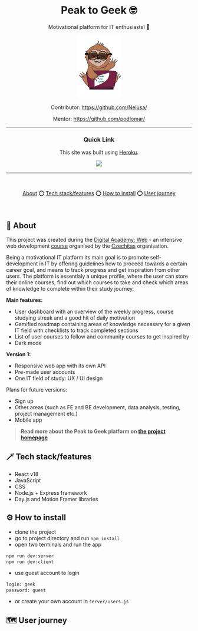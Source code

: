 <div align='center'>

# Peak to Geek :nerd_face:

Motivational platform for IT enthusiasts! :sloth:

<img src='./client/img/logo_own--colored.svg' alt="Peak to Geek logo" width="120">

Contributor: https://github.com/Nelusa/

Mentor: https://github.com/podlomar/

---

### Quick Link

This site was built using [Heroku](https://www.heroku.com/).

  <a href="https://peak-to-geek.herokuapp.com/">
    <img src='https://img.shields.io/badge/HOMEPAGE-gray?style=for-the-badge'>
  </a>
</div>

---

<br />

<div align="center">

[About](https://github.com/EvaMach/peak-to-geek#memo-about) :o:
[Tech stack/features](https://github.com/EvaMach/peak-to-geek#magic_wand-tech-stackfeatures) :o:
[How to install](https://github.com/EvaMach/peak-to-geek#gear-how-to-install) :o:
[User journey](https://github.com/EvaMach/peak-to-geek/#world_map-user-journey)

</div>

<br />

## :memo: About

This project was created during the [Digital Academy: Web](https://www.czechitas.cz/kurzy/digitalni-akademie-web) - an intensive web development [course](https://docs.google.com/spreadsheets/d/1uuo2skY2L4KZoBT-YzaN5iY02RUsiza5mgDshyJbGRI/edit#gid=1798591226) organised by the [Czechitas](https://www.czechitas.cz/) organisation.

Being a motivational IT platform its main goal is to promote self-development in IT by offering guidelines how to proceed towards a certain career goal, and means to track progress and get inspiration from other users. The platform is essentialy a unique profile, where the user can store their online courses, find out which courses to take and check which areas of knowledge to complete within their study journey.

**Main features:**

- User dashboard with an overview of the weekly progress, course studying streak and a good hit of daily motivation
- Gamified roadmap containing areas of knowledge necessary for a given IT field with checklists to track completed sections
- List of user courses to follow and community courses to get inspired by
- Dark mode

**Version 1:**

- Responsive web app with its own API
- Pre-made user accounts
- One IT field of study: UX / UI design

Plans for future versions:

- Sign up
- Other areas (such as FE and BE development, data analysis, testing, project management etc.)
- Mobile app

> **Read more about the Peak to Geek platform on [the project homepage](https://peak-to-geek.herokuapp.com/)**

## :magic_wand: Tech stack/features

- React v18
- JavaScript
- CSS
- Node.js + Express framework
- Day.js and Motion Framer libraries

## :gear: How to install

- clone the project
- go to project directory and run `npm install`
- open two terminals and run the app

```
npm run dev:server
npm run dev:client
```

- use guest account to login

```
login: geek
password: guest
```

- or create your own account in `server/users.js `

## :world_map: User journey

<!-- PŘIDAT GIF HÍR -->

<!-- Natočila bych user journey jako na MYM, akorát samozřejmě v aktuální verzi přímo na stránce - od přihlášení, přes klik na strom a checklisty až po přidání nového kurzu a vytvoření dashboardu/přidání kurzů na dashboard, na konec odhlášení -->
